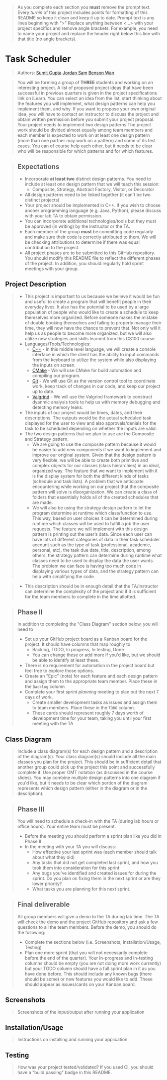  > As you complete each section you **must** remove the prompt text. Every *turnin* of this project includes points for formatting of this README so keep it clean and keep it up to date. 
 > Prompt text is any lines beginning with "\>"
 > Replace anything between \<...\> with your project specifics and remove angle brackets. For example, you need to name your project and replace the header right below this line with that title (no angle brackets). 
# Task Scheduler
 > Authors: [Sumit Gupta](https://github.com/sumitgupta314) [Jordan Sam](https://github.com/Jsam88) [Benson Wan](https://github.com/iarebwan)
 
 > You will be forming a group of **THREE** students and working on an interesting project. A list of proposed project ideas that have been successful in previous quarters is given in the project specifications link on iLearn. You can select an idea from the list, start thinking about the features you will implement, what design patterns can help you implement them, and why. If you want to propose your own original idea, you will have to contact an instructor to discuss the project and obtain written permission before you submit your project proposal. Your project needs to implement two design patterns.The project work should be divided almost equally among team members and each member is expected to work on at least one design pattern (more than one partner may work on a pattern) and some of its test cases. You can of course help each other, but it needs to be clear who will be responsible for which patterns and for which features.
 
 > ## Expectations
 > * Incorporate **at least two** distinct design patterns. You need to include at least *one* design pattern that we will teach this session:
 >   * Composite, Strategy, Abstract Factory, Visitor, or Decorator
 > * All design patterns need to be linked together (it can't be two distinct projects)
 > * Your project should be implemented in C++. If you wish to choose anoher programming language (e.g. Java, Python), please discuss with your lab TA to obtain permission.
 > * You can incorporate additional technologies/tools but they must be approved (in writing) by the instructor or the TA.
 > * Each member of the group **must** be committing code regularly and make sure their code is correctly attributed to them. We will be checking attributions to determine if there was equal contribution to the project.
> * All project phases are to be submitted to this GitHub repository. You should modify this README file to reflect the different phases of the project. In addition, you should regularly hold sprint meetings with your group.

## Project Description
 > * This project is important to us because we believe it would be fun and useful to create a program that will benefit people in their everyday lives. It also has the potential to be used by a large population of people who would like to create a schedule to keep themselves more organized. Before someone makes the mistake of double booking themselves and failing to properly manage their time, they will now have the chance to prevent that. Not only will it help us as people to become more organized, but we will also utilize new strategies and skills learned from this CS100 course.
 > * Languages/Tools/Technologies:
 >   * [C++](https://www.cplusplus.com/) - In this middle level language, we will create a console interface in which the client has the ability to input commands from the keyboard to utilize the system while also displaying the inputs on screen.
 >   * [CMake](https://cmake.org/) - We will use CMake for build automation and compiling our program.
 >   * [Git](https://git-scm.com/) - We will use Git as the version control tool to coordinate work, keep track of changes in our code, and keep our project up to date. 
 >   * [Valgrind](https://valgrind.org/) - We will use the Valgrind framework to construct dyanmic analysis tools to help us with memory debugging and detecting memory leaks.
 > * The inputs of our project would be times, dates, and their descriptions. The outputs would be the actual scheduled task displayed for the user to view and also approvals/denials for the task to be scheduled depending on whether the inputs are valid. 
 > * The two design patterns that we plan to use are the Composite and Strategy pattern.
 >   * We are going to use the composite pattern because it would be easier to add new components if we want to implement and improve our original system. Given that the design pattern is very flexible, we will be able to create both primitive and complex objects for our classes (class hierarchies) in an ideal, organized way. The feature that we want to implement with it is the display system for both the different kinds of tasks (schedule and task lists). A problem that we anticipate encountering while working on our project that the composite pattern will solve is disorganization. We can create a class of folders that essentially holds all of the created schedules that are made.
 >   * We will also be using the strategy design pattern to let the program determine at runtime which class/function to use. This way, based on user choices it can be determined during runtime which classes will be used to fulfill a job the user requests. The feature we will implement with this design pattern is printing out the user’s data. Since each user can have lots of different categories of data in their task scheduler account such as the type of task (professional, academic, personal, etc), the task due date, title, description, among others, the strategy pattern can determine during runtime what classes need to be used to display the data the user wants. The problem we can face is having too much code in displaying various types of data, and the strategy pattern can help with simplifying the code. 

 > * This description should be in enough detail that the TA/instructor can determine the complexity of the project and if it is sufficient for the team members to complete in the time allotted. 

 > ## Phase II
 > In addition to completing the "Class Diagram" section below, you will need to 
 > * Set up your GitHub project board as a Kanban board for the project. It should have columns that map roughly to 
 >   * Backlog, TODO, In progress, In testing, Done
 >   * You can change these or add more if you'd like, but we should be able to identify at least these.
 > * There is no requirement for automation in the project board but feel free to explore those options.
 > * Create an "Epic" (note) for each feature and each design pattern and assign them to the appropriate team member. Place these in the `Backlog` column
 > * Complete your first *sprint planning* meeting to plan out the next 7 days of work.
 >   * Create smaller development tasks as issues and assign them to team members. Place these in the `TODO` column.
 >   * These cards should represent roughly 7 days worth of development time for your team, taking you until your first meeting with the TA
## Class Diagram
 > Include a class diagram(s) for each design pattern and a description of the diagram(s). Your class diagram(s) should include all the main classes you plan for the project. This should be in sufficient detail that another group could pick up the project this point and successfully complete it. Use proper OMT notation (as discussed in the course slides). You may combine multiple design patterns into one diagram if you'd like, but it needs to be clear which portion of the diagram represents which design pattern (either in the diagram or in the description). 
 
 > ## Phase III
 > You will need to schedule a check-in with the TA (during lab hours or office hours). Your entire team must be present. 
 > * Before the meeting you should perform a sprint plan like you did in Phase II
 > * In the meeting with your TA you will discuss: 
 >   - How effective your last sprint was (each member should talk about what they did)
 >   - Any tasks that did not get completed last sprint, and how you took them into consideration for this sprint
 >   - Any bugs you've identified and created issues for during the sprint. Do you plan on fixing them in the next sprint or are they lower priority?
 >   - What tasks you are planning for this next sprint.

 > ## Final deliverable
 > All group members will give a demo to the TA during lab time. The TA will check the demo and the project GitHub repository and ask a few questions to all the team members. 
 > Before the demo, you should do the following:
 > * Complete the sections below (i.e. Screenshots, Installation/Usage, Testing)
 > * Plan one more sprint (that you will not necessarily complete before the end of the quarter). Your In-progress and In-testing columns should be empty (you are not doing more work currently) but your TODO column should have a full sprint plan in it as you have done before. This should include any known bugs (there should be some) or new features you would like to add. These should appear as issues/cards on your Kanban board. 
 
 ## Screenshots
 > Screenshots of the input/output after running your application
 ## Installation/Usage
 > Instructions on installing and running your application
 ## Testing
 > How was your project tested/validated? If you used CI, you should have a "build passing" badge in this README.
 
